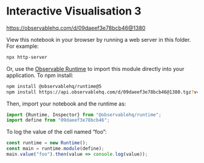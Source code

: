 # Interactive Visualisation 3

https://observablehq.com/d/09daeef3e78bcb46@1380

View this notebook in your browser by running a web server in this folder. For
example:

~~~sh
npx http-server
~~~

Or, use the [Observable Runtime](https://github.com/observablehq/runtime) to
import this module directly into your application. To npm install:

~~~sh
npm install @observablehq/runtime@5
npm install https://api.observablehq.com/d/09daeef3e78bcb46@1380.tgz?v=3
~~~

Then, import your notebook and the runtime as:

~~~js
import {Runtime, Inspector} from "@observablehq/runtime";
import define from "09daeef3e78bcb46";
~~~

To log the value of the cell named “foo”:

~~~js
const runtime = new Runtime();
const main = runtime.module(define);
main.value("foo").then(value => console.log(value));
~~~

